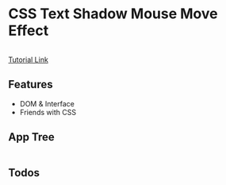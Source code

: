 # CSS Text Shadow Mouse Move Effect

<img src="" />

[Tutorial Link]()

## Features

- DOM & Interface
- Friends with CSS


## App Tree

```bash

```

## Todos